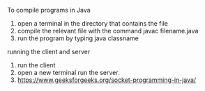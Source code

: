 To compile programs in Java

1. open a terminal in the directory that contains the file
2. compile the relevant file with the command javac filename.java
3. run the program by typing java classname

running the client and server
1. run the client
2. open a new terminal run the server.
3. https://www.geeksforgeeks.org/socket-programming-in-java/

